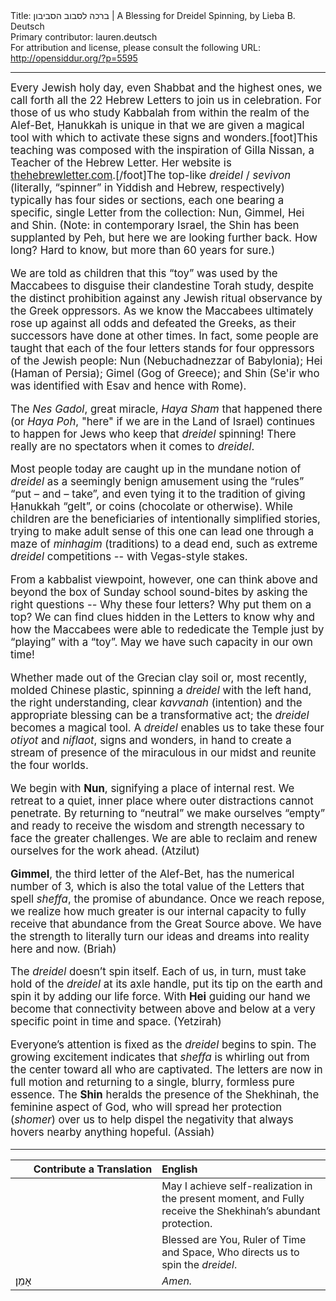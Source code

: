 <html>
<head></head>
<body>
Title: ברכה לסבוב הסביבון | A Blessing for Dreidel Spinning, by Lieba B. Deutsch<br />
Primary contributor: lauren.deutsch<br />
For attribution and license, please consult the following URL: <a href="http://opensiddur.org/?p=5595">http://opensiddur.org/?p=5595</a>
<p />
<hr />

<div class="english" style="font-size: 1.2em;">
Every Jewish holy day, even Shabbat and the highest ones, we call forth all the 22 Hebrew Letters to join us in celebration. For those of us who study Kabbalah from within the realm of the Alef-Bet, Ḥanukkah is unique in that we are given a magical tool with which to activate these signs and wonders.[foot]This teaching was composed with the inspiration of Gilla Nissan, a Teacher of the Hebrew Letter. Her website is <a href="http://thehebrewletter.com">thehebrewletter.com</a>.[/foot]The top-like <em>dreidel</em> / <em>sevivon</em> (literally, “spinner” in Yiddish and Hebrew, respectively) typically has four sides or sections, each one bearing a specific, single Letter from the collection: Nun, Gimmel, Hei and Shin. (Note: in contemporary Israel, the Shin has been supplanted by Peh, but here we are looking further back. How long? Hard to know, but more than 60 years for sure.)

We are told as children that this “toy” was used by the Maccabees to disguise their clandestine Torah study, despite the distinct prohibition against any Jewish ritual observance by the Greek oppressors. As we know the Maccabees ultimately rose up against all odds and defeated the Greeks, as their successors have done at other times. In fact, some people are taught that each of the four letters stands for four oppressors of the Jewish people: Nun (Nebuchadnezzar of Babylonia); Hei (Haman of Persia); Gimel (Gog of Greece); and Shin (Se'ir who was identified with Esav and hence with Rome).

The <em>Nes Gadol</em>, great miracle, <em>Haya Sham</em> that happened there (or <em>Haya Poh</em>, "here" if we are in the Land of Israel) continues to happen for Jews who keep that <em>dreidel</em> spinning! There really are no spectators when it comes to <em>dreidel</em>.

Most people today are caught up in the mundane notion of <em>dreidel</em> as a seemingly benign amusement using the “rules” “put – and – take”, and even tying it to the tradition of giving Ḥanukkah “gelt”, or coins (chocolate or otherwise). While children are the beneficiaries of intentionally simplified stories, trying to make adult sense of this one can lead one through a maze of <em>minhagim</em> (traditions) to a dead end, such as extreme <em>dreidel</em> competitions -- with Vegas-style stakes.

From a kabbalist viewpoint, however, one can think above and beyond the box of Sunday school sound-bites by asking the right questions -- Why these four letters? Why put them on a top? We can find clues hidden in the Letters to know why and how the Maccabees were able to rededicate the Temple just by “playing” with a “toy”. May we have such capacity in our own time!

Whether made out of the Grecian clay soil or, most recently, molded Chinese plastic, spinning a <em>dreidel</em> with the left hand, the right understanding, clear <em>kavvanah</em> (intention) and the appropriate blessing can be a transformative act; the <em>dreidel</em> becomes a magical tool. A <em>dreidel</em> enables us to take these four <em>otiyot</em> and <em>niflaot</em>, signs and wonders, in hand to create a stream of presence of the miraculous in our midst and reunite the four worlds.

We begin with <strong>Nun</strong>, signifying a place of internal rest. We retreat to a quiet, inner place where outer distractions cannot penetrate. By returning to “neutral” we make ourselves “empty” and ready to receive the wisdom and strength necessary to face the greater challenges. We are able to reclaim and renew ourselves for the work ahead. (Atzilut)

<strong>Gimmel</strong>, the third letter of the Alef-Bet, has the numerical number of 3, which is also the total value of the Letters that spell <em>sheffa</em>, the promise of abundance. Once we reach repose, we realize how much greater is our internal capacity to fully receive that abundance from the Great Source above. We have the strength to literally turn our ideas and dreams into reality here and now. (Briah)

The <em>dreidel </em>doesn’t spin itself. Each of us, in turn, must take hold of the <em>dreidel </em>at its axle handle, put its tip on the earth and spin it by adding our life force. With <strong>Hei</strong> guiding our hand we become that connectivity between above and below at a very specific point in time and space. (Yetzirah)

Everyone’s attention is fixed as the <em>dreidel</em> begins to spin. The growing excitement indicates that <em>sheffa</em> is whirling out from the center toward all who are captivated. The letters are now in full motion and returning to a single, blurry, formless pure essence. The <strong>Shin</strong> heralds the presence of the Shekhinah, the feminine aspect of God, who will spread her protection (<em>shomer</em>) over us to help dispel the negativity that always hovers nearby anything hopeful. (Assiah)
</div>

<hr />

<table style="margin-left: auto;margin-right: auto;" class="draggable">
<thead><tr><th id="x" style="text-align: right;">Contribute a Translation</th><th style="text-align: left;">English</th></tr></thead>
<tbody>
<tr><td style="vertical-align:top;" width="46%">
<div class="liturgy" style="text-align: right;"><span lang="he">

</span></div></td>
 
<td width="53%"><div class="english">
May I achieve self-realization in the present moment, and
Fully receive the Shekhinah’s abundant protection.
</div></td>
</tr>


<tr>
<td style="vertical-align:top;" width="46%">
<div class="liturgy"><span lang="he">

</span></div>
</td>
 
<td style="vertical-align:top;" width="53%">
<div class="english">
Blessed are You,
Ruler of Time and Space,
Who directs us to spin the <em>dreidel</em>.
</div></td>
</tr>


<tr>
<td style="vertical-align:top;" width="46%">
<div class="liturgy"><span lang="he">
אָמֵן׃
</span></div>
</td>
 
<td style="vertical-align:top;" width="53%">
<div class="english">
<em>Amen.</em>
</div></td>
</tr>
</tbody></table>
</body>
</html>